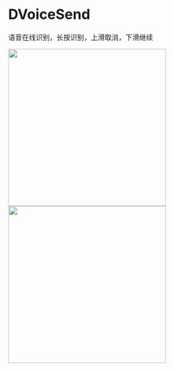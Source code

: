 # DVoiceSend
语音在线识别，长按识别，上滑取消，下滑继续

<img src="http://7xpxoc.com1.z0.glb.clouddn.com/Untitled.gif" width="320" />
<img src="http://7xpxoc.com1.z0.glb.clouddn.com/%E5%B1%8F%E5%B9%95%E5%BF%AB%E7%85%A7%202016-10-27%20%E4%B8%8B%E5%8D%884.51.50.png" width="320" />

